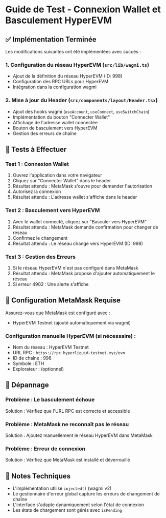 # Guide de Test - Connexion Wallet et Basculement HyperEVM

## ✅ Implémentation Terminée

Les modifications suivantes ont été implémentées avec succès :

### 1. Configuration du réseau HyperEVM (`src/lib/wagmi.ts`)
- Ajout de la définition du réseau HyperEVM (ID: 998)
- Configuration des RPC URLs pour HyperEVM
- Intégration dans la configuration wagmi

### 2. Mise à jour du Header (`src/components/layout/Header.tsx`)
- Ajout des hooks wagmi (`useAccount`, `useConnect`, `useSwitchChain`)
- Implémentation du bouton "Connecter Wallet"
- Affichage de l'adresse wallet connectée
- Bouton de basculement vers HyperEVM
- Gestion des erreurs de chaîne

## 🧪 Tests à Effectuer

### Test 1 : Connexion Wallet
1. Ouvrez l'application dans votre navigateur
2. Cliquez sur "Connecter Wallet" dans le header
3. Résultat attendu : MetaMask s'ouvre pour demander l'autorisation
4. Autorisez la connexion
5. Résultat attendu : L'adresse wallet s'affiche dans le header

### Test 2 : Basculement vers HyperEVM
1. Avec le wallet connecté, cliquez sur "Basculer vers HyperEVM"
2. Résultat attendu : MetaMask demande confirmation pour changer de réseau
3. Confirmez le changement
4. Résultat attendu : Le réseau change vers HyperEVM (ID: 998)

### Test 3 : Gestion des Erreurs
1. Si le réseau HyperEVM n'est pas configuré dans MetaMask
2. Résultat attendu : MetaMask propose d'ajouter automatiquement le réseau
3. Si erreur 4902 : Une alerte s'affiche

## 🔧 Configuration MetaMask Requise

Assurez-vous que MetaMask est configuré avec :
- HyperEVM Testnet (ajouté automatiquement via wagmi)

### Configuration manuelle HyperEVM (si nécessaire) :
- Nom du réseau : HyperEVM Testnet
- URL RPC : `https://rpc.hyperliquid-testnet.xyz/evm`
- ID de chaîne : 998
- Symbole : ETH
- Explorateur : (optionnel)

## 🚨 Dépannage

### Problème : Le basculement échoue
Solution : Vérifiez que l'URL RPC est correcte et accessible

### Problème : MetaMask ne reconnaît pas le réseau
Solution : Ajoutez manuellement le réseau HyperEVM dans MetaMask

### Problème : Erreur de connexion
Solution : Vérifiez que MetaMask est installé et déverrouillé

## 📝 Notes Techniques

- L'implémentation utilise `injected()` (wagmi v2)
- Le gestionnaire d'erreur global capture les erreurs de changement de chaîne
- L'interface s'adapte dynamiquement selon l'état de connexion
- Les états de chargement sont gérés avec `isPending`

